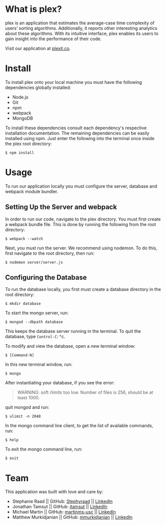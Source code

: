 # What is plex?

plex is an application that estimates the average-case time complexity of users’ sorting algorithms. Additionally, it reports other interesting analytics about these algorithms. With its intuitive interface, plex enables its users to gain insight into the performance of their code.

Visit our application at [plexit.co](http://www.plexit.co).

# Install

To install plex onto your local machine you must have the following dependencies globally installed:

  * Node.js
  * Git
  * npm
  * webpack
  * MongoDB

To install these dependencies consult each dependency's respective installation documentation. The remaining dependencies can be easily installed using npm. Just enter the following into the terminal once inside the plex root directory:

```
$ npm install
```

# Usage

To run our application locally you must configure the server, database and webpack module bundler.

## Setting Up the Server and webpack

In order to run our code, navigate to the plex directory. You must first create a webpack bundle file. This is done by running the following from the root directory:

```
$ webpack --watch
```

Next, you must run the server. We recommend using nodemon. To do this, first navigate to the root directory, then run:

```
$ nodemon server/server.js
```

## Configuring the Database

To run the database locally, you first must create a database directory in the root directory:

```
$ mkdir database
```

To start the mongo server, run:

```
$ mongod --dbpath database
```

This keeps the database server running in the terminal. To quit the database, type `Control-C`: ^c.

To modify and view the database, open a new terminal window:

```
$ [Command-N]
```

In this new terminal window, run:

```
$ mongo
```

After instantiating your database, if you see the error:

> WARNING: soft rlimits too low. Number of files is 256, should be at least 1000.

quit mongod and run:

```
$ ulimit -n 2048
```

In the mongo command line client, to get the list of available commands, run:

```
$ help
```

To exit the mongo command line, run:

```
$ exit
```

# Team

This application was built with love and care by:
* Stephanie Raad || GitHub: [Stephyraad](https://github.com/Stephyraad) ||  [LinkedIn](https://www.linkedin.com/in/stephanieraad)
* Jonathan Tamsut || GitHub: [jtamsut](https://github.com/jtamsut) ||  [LinkedIn](https://www.linkedin.com/in/jtamsut)
* Michael Martin || GitHub: [martinms-usc](https://github.com/martinms-usc) || [LinkedIn](https://www.linkedin.com/in/martinms)
* Matthew Murkidjanian || GitHub: [mmurkidjanian](https://github.com/mmurkidjanian) || [LinkedIn](https://www.linkedin.com/in/matthewmurkidjanian)
